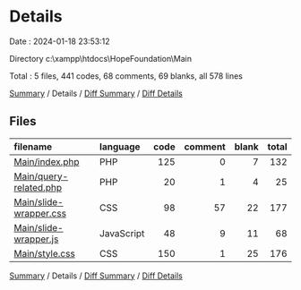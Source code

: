 # Details

Date : 2024-01-18 23:53:12

Directory c:\\xampp\\htdocs\\HopeFoundation\\Main

Total : 5 files,  441 codes, 68 comments, 69 blanks, all 578 lines

[Summary](results.md) / Details / [Diff Summary](diff.md) / [Diff Details](diff-details.md)

## Files
| filename | language | code | comment | blank | total |
| :--- | :--- | ---: | ---: | ---: | ---: |
| [Main/index.php](/Main/index.php) | PHP | 125 | 0 | 7 | 132 |
| [Main/query-related.php](/Main/query-related.php) | PHP | 20 | 1 | 4 | 25 |
| [Main/slide-wrapper.css](/Main/slide-wrapper.css) | CSS | 98 | 57 | 22 | 177 |
| [Main/slide-wrapper.js](/Main/slide-wrapper.js) | JavaScript | 48 | 9 | 11 | 68 |
| [Main/style.css](/Main/style.css) | CSS | 150 | 1 | 25 | 176 |

[Summary](results.md) / Details / [Diff Summary](diff.md) / [Diff Details](diff-details.md)